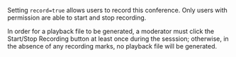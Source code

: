 Setting `record=true` allows users to record this conference. Only users with permission are able to start and stop recording.

In order for a playback file to be generated, a moderator must click the Start/Stop Recording button at least once during the sesssion; otherwise, in the absence of any recording marks, no playback file will be generated.

